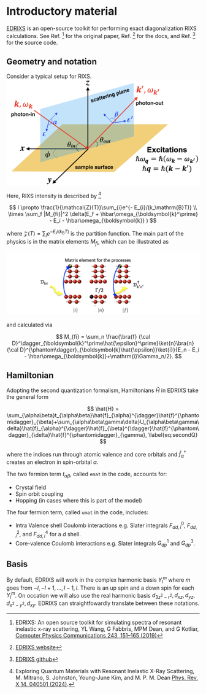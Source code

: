 # Introductory material

[EDRIXS](https://edrixs.github.io/edrixs/) is an open-source toolkit for performing exact diagonalization RIXS calculations. See Ref. [^1] for the original paper, Ref. [^2] for the docs, and Ref. [^3] for the source code.  


## Geometry and notation

Consider a typical setup for RIXS.
![Setup for RIXS](./geometry.png)

Here, RIXS intensity is described by  [^4]

$$
I \propto \frac{1}{\mathcal{Z}(T)}\sum_{i}e^{- E_{i}/(k_\mathrm{B}T)} \\
\times \sum_f |M_{fi}|^2 \delta(E_f + \hbar\omega_{\boldsymbol{k}^\prime} - E_i - \hbar\omega_{\boldsymbol{k}} )
$$

where $\mathcal{Z}(T) = \sum_i e^{- E_i/(k_\mathrm{B}T)}$ is the partition function. The main part of the physics is in the matrix elements $M_{fi}$, which can be illustrated as 

![Matrix elements](./inf.png)

and calculated via

$$
M_{fi} = \sum_n \frac{\bra{f} {\cal D}^\dagger_{\boldsymbol{k}^\prime\hat{\epsilon}^\prime}\ket{n}\bra{n} {\cal D}^{\phantom\dagger}_{\boldsymbol{k}\hat{\epsilon}}\ket{i}}{E_n - E_i - \hbar\omega_{\boldsymbol{k}}+\mathrm{i}\Gamma_n/2}.
$$

## Hamiltonian

Adopting the second quantization formalism, Hamiltonians $\hat{H}$ in EDRIXS take the general form

$$
\hat{H} = \sum_{\alpha\beta}t_{\alpha\beta}\hat{f}_{\alpha}^{\dagger}\hat{f}^{\phantom\dagger}_{\beta}+\sum_{\alpha\beta\gamma\delta}U_{\alpha\beta\gamma\delta}\hat{f}_{\alpha}^{\dagger}\hat{f}_{\beta}^{\dagger}\hat{f}^{\phantom\dagger}_{\delta}\hat{f}^{\phantom\dagger}_{\gamma}, \label{eq:secondQ}
$$

where the indices run through atomic valence and core orbitals and $\hat{f}_{\alpha}^{\dagger}$
creates an electron in spin-orbital $\alpha$. 

The two fermion term $t_{\alpha\beta}$, called ``emat`` in the code, accounts for:

* Crystal field
* Spin orbit coupling
* Hopping (in cases where this is part of the model)

The four fermion term, called ``umat`` in the code, includes:

* Intra Valence shell Coulomb interactions e.g. Slater integrals $F^0_{dd,i}$, $F^2_{dd,i}$, and $F^4_{dd,i}$ for a $d$ shell. 
* Core-valence Coulomb interactions e.g. Slater integrals $G^1_{dp}$ and $G^3_{dp}$.

## Basis
By default, EDRIXS will work in the complex harmonic basis $Y^m_l$ where $m$ goes from $-l,-l+1,...,l-1, l$. There is an up spin and a down spin for each $Y^m_l$. On occation we will also use the real harmonic basis $d_{3z^2-r^2}, d_{xz}, d_{yz}, d_{x^2-y^2}, d_{xy}$. EDRIXS can straightfowardly translate between these notations.

[^1]: EDRIXS: An open source toolkit for simulating spectra of resonant inelastic x-ray scattering, YL Wang, G Fabbris, MPM Dean, and G Kotliar, [Computer Physics Communications 243, 151–165 (2019)](https://doi.org/10.1016/j.cpc.2019.04.018)

[^2]: [EDRIXS website](https://edrixs.github.io/edrixs/)

[^3]: [EDRIXS github](https://github.com/EDRIXS/edrixs)

[^4]: Exploring Quantum Materials with Resonant Inelastic X-Ray Scattering, M. Mitrano, S. Johnston, Young-June Kim, and M. P. M. Dean
      [Phys. Rev. X 14, 040501 (2024)](https://doi.org/10.1103/PhysRevX.14.040501).
